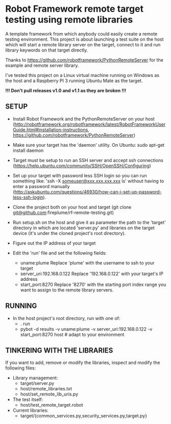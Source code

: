 # Robot Framework remote target testing using remote libraries

A template framework from which anybody could easily create a remote testing environment. This project is about launching a test suite on the host which will start a remote library server on the target, connect to it and run library keywords on that target directly.

Thanks to https://github.com/robotframework/PythonRemoteServer for the example and remote server library.

I've tested this project on a Linux virtual machine running on Windows as the host and a Raspberry PI 3
running Ubuntu Mate as the target.

__!!! Don't pull releases v1.0 and v1.1 as they are broken !!!__

## SETUP

- Install Robot Framework and the PythonRemoteServer on your host (http://robotframework.org/robotframework/latest/RobotFrameworkUserGuide.html#installation-instructions, https://github.com/robotframework/PythonRemoteServer)

- Make sure your target has the 'daemon' utility. On Ubuntu: sudo apt-get install daemon

- Target must be setup to run an SSH server and accept ssh connections (https://help.ubuntu.com/community/SSH/OpenSSH/Configuring)

- Set up your target with password less SSH login so you can run something like: 'ssh -X someuser@xxx.xxx.xxx.xxx ls' without having
to enter a password manually (http://askubuntu.com/questions/46930/how-can-i-set-up-password-less-ssh-login).

- Clone the project both on your host and target (git clone git@github.com:fireplume/rf-remote-testing.git)

- Run setup.sh on the host and give it as parameter the path to the 'target' directory in which
are located 'server.py' and libraries on the target device (it's under the cloned project's root directory).

- Figure out the IP address of your target

- Edit the 'run' file and set the following fields:
    - uname:plume                  Replace 'plume' with the username to ssh to your target
    - server_uri:192.168.0.122     Replace '192.168.0.122' with your target's IP address
    - start_port:8270              Replace '8270' with the starting port index range you want to assign to the
                                   remote library servers.

## RUNNING
- In the host project's root directory, run with one of:
    - . run
    - pybot -d results -v uname:plume -v server_uri:192.168.0.122 -v start_port:8270 host # adapt to your environment

## TINKERING WITH THE LIBRARIES
If you want to add, remove or modify the libraries, inspect and modify the following files:
- Library management:
    - target/server.py
    - host/remote_libraries.txt
    - host/set_remote_lib_uris.py
- The test itself:
    - host/test_remote_target.robot
- Current libraries:
    - target/{common_services.py,security_services.py,target.py}
